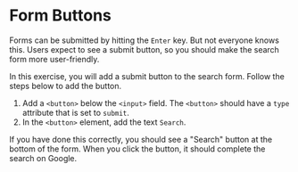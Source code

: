 # Form Buttons

Forms can be submitted by hitting the `Enter` key. But not everyone knows this. Users expect to see a submit button, so you should make the search form more user-friendly.

In this exercise, you will add a submit button to the search form. Follow the steps below to add the button.

1. Add a `<button>` below the `<input>` field. The `<button>` should have a `type` attribute that is set to `submit`.
2. In the `<button>` element, add the text `Search`.

If you have done this correctly, you should see a "Search" button at the bottom of the form. When you click the button, it should complete the search on Google.
